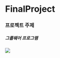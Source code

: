 # FinalProject

### 프로젝트 주제
##### 그룹웨어 프로그램

<img src="https://user-images.githubusercontent.com/67682215/118840705-9c66fb80-b902-11eb-87fd-62a2367ceb0e.png" />
